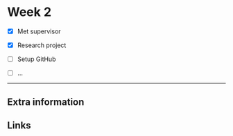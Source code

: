 # Week 2

- [x] Met supervisor
- [x] Research project
- [ ] Setup GitHub
- [ ] ...


---

## Extra information

## Links
